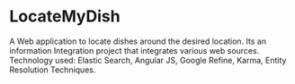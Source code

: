 # LocateMyDish

A Web application to locate dishes around the desired location. Its an information Integration project that integrates various web sources. 
Technology used: Elastic Search, Angular JS, Google Refine, Karma, Entity Resolution Techniques.
